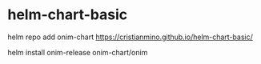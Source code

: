 # helm-chart-basic

helm repo add onim-chart https://cristianmino.github.io/helm-chart-basic/

helm install onim-release onim-chart/onim 